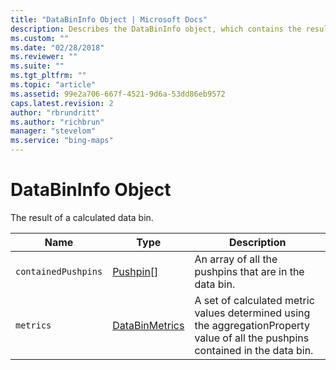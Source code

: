 ```yaml
---
title: "DataBinInfo Object | Microsoft Docs"
description: Describes the DataBinInfo object, which contains the result of a calculated data bin, and provides its properties.
ms.custom: ""
ms.date: "02/28/2018"
ms.reviewer: ""
ms.suite: ""
ms.tgt_pltfrm: ""
ms.topic: "article"
ms.assetid: 99e2a706-667f-4521-9d6a-53dd86eb9572
caps.latest.revision: 2
author: "rbrundritt"
ms.author: "richbrun"
manager: "stevelom"
ms.service: "bing-maps"
---
```


# DataBinInfo Object

The result of a calculated data bin.

| Name              | Type           | Description                                                                                                                     |
|-------------------|----------------|---------------------------------------------------------------------------------------------------------------------------------|
| `containedPushpins` | [Pushpin](../../map-control-api/pushpin-class.md)\[\]    | An array of all the pushpins that are in the data bin.                                                                          |
| `metrics`           | [DataBinMetrics](databinmetrics-object.md) | A set of calculated metric values determined using the aggregationProperty value of all the pushpins contained in the data bin. |